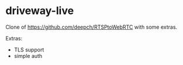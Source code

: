 # driveway-live

Clone of https://github.com/deepch/RTSPtoWebRTC with some extras.

Extras:
- TLS support
- simple auth
